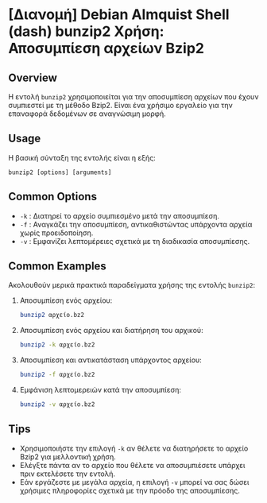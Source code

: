 # [Διανομή] Debian Almquist Shell (dash) bunzip2 Χρήση: Αποσυμπίεση αρχείων Bzip2

## Overview
Η εντολή `bunzip2` χρησιμοποιείται για την αποσυμπίεση αρχείων που έχουν συμπιεστεί με τη μέθοδο Bzip2. Είναι ένα χρήσιμο εργαλείο για την επαναφορά δεδομένων σε αναγνώσιμη μορφή.

## Usage
Η βασική σύνταξη της εντολής είναι η εξής:

```
bunzip2 [options] [arguments]
```

## Common Options
- `-k` : Διατηρεί το αρχείο συμπιεσμένο μετά την αποσυμπίεση.
- `-f` : Αναγκάζει την αποσυμπίεση, αντικαθιστώντας υπάρχοντα αρχεία χωρίς προειδοποίηση.
- `-v` : Εμφανίζει λεπτομέρειες σχετικά με τη διαδικασία αποσυμπίεσης.

## Common Examples
Ακολουθούν μερικά πρακτικά παραδείγματα χρήσης της εντολής `bunzip2`:

1. Αποσυμπίεση ενός αρχείου:
   ```bash
   bunzip2 αρχείο.bz2
   ```

2. Αποσυμπίεση ενός αρχείου και διατήρηση του αρχικού:
   ```bash
   bunzip2 -k αρχείο.bz2
   ```

3. Αποσυμπίεση και αντικατάσταση υπάρχοντος αρχείου:
   ```bash
   bunzip2 -f αρχείο.bz2
   ```

4. Εμφάνιση λεπτομερειών κατά την αποσυμπίεση:
   ```bash
   bunzip2 -v αρχείο.bz2
   ```

## Tips
- Χρησιμοποιήστε την επιλογή `-k` αν θέλετε να διατηρήσετε το αρχείο Bzip2 για μελλοντική χρήση.
- Ελέγξτε πάντα αν το αρχείο που θέλετε να αποσυμπιέσετε υπάρχει πριν εκτελέσετε την εντολή.
- Εάν εργάζεστε με μεγάλα αρχεία, η επιλογή `-v` μπορεί να σας δώσει χρήσιμες πληροφορίες σχετικά με την πρόοδο της αποσυμπίεσης.